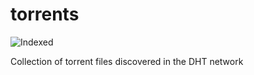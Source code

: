 torrents 
========
![Indexed](https://img.shields.io/badge/indexed-102705-blue)

Collection of torrent files discovered in the DHT network
